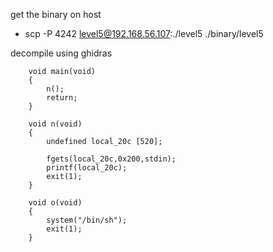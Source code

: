 get the binary on host
* scp -P 4242 level5@192.168.56.107:./level5 ./binary/level5

decompile using ghidras
```
	void main(void)
	{
		n();
		return;
	}

	void n(void)
	{
		undefined local_20c [520];
	
		fgets(local_20c,0x200,stdin);
		printf(local_20c);
		exit(1);
	}

	void o(void)
	{
		system("/bin/sh");
		exit(1);
	}
	
```